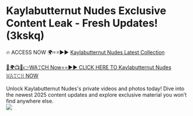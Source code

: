 # Kaylabutternut Nudes Exclusive Content Leak - Fresh Updates! (3kskq)

🔥 ACCESS NOW 🌍==►► <a href="https://tinyurl.com/2mz8nhtm" rel="nofollow">Kaylabutternut Nudes Latest Collection</a>
<br><br>
[🔴🌍📺📱👉WA𝚃CH Now==►► CLICK HERE TO Kaylabutternut Nudes 𝚆𝙰𝚃𝙲𝙷 NOW](https://tinyurl.com/2mz8nhtm)
<br><br>
Unlock Kaylabutternut Nudes's private videos and photos today! Dive into the newest 2025 content updates and explore exclusive material you won’t find anywhere else.
<br>
<a href="https://tinyurl.com/2mz8nhtm" rel="nofollow" data-target="animated-image.originalLink"><img src="https://camo.githubusercontent.com/8a4f000d20f83aca3bf7ec5f350d767afa0574a8a352519fd8cfa583a6f93a33/68747470733a2f2f692e696d6775722e636f6d2f644a486b345a712e676966" data-canonical-src="https://i.imgur.com/dJHk4Zq.gif" style="max-width: 100%; display: inline-block;" data-target="animated-image.originalImage"></a>
<br>
